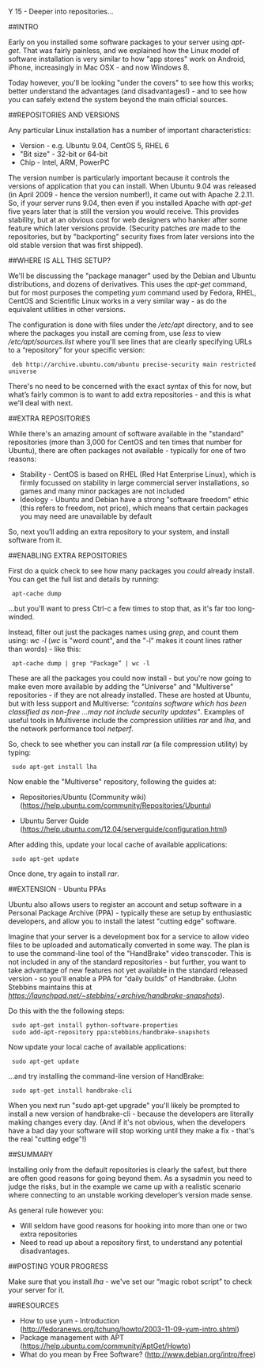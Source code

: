Y 15 - Deeper into repositories...

##INTRO

Early on you installed some software packages to your server using _apt-get_. That was fairly painless, and we explained how the Linux model of software installation is very similar to how "app stores" work on Android, iPhone, increasingly in Mac OSX - and now Windows 8.

Today however, you'll be looking "under the covers" to see how this works; better understand the advantages (and disadvantages!) - and to see how you can safely extend the system beyond the main official sources.

##REPOSITORIES AND VERSIONS

Any particular Linux installation has a number of important characteristics:

* Version - e.g. Ubuntu 9.04, CentOS 5, RHEL 6
* "Bit size"  - 32-bit or 64-bit
* Chip - Intel, ARM, PowerPC

The version number is particularly important because it controls the versions of application that you can install. When Ubuntu 9.04 was released (in April 2009 - hence the version number!), it came out with Apache 2.2.11. So, if your server runs 9.04, then even if you installed Apache with _apt-get_ five years later that is still the version you would receive. This provides stability, but at an obvious cost for web designers who hanker after some feature which later versions provide. (Security patches _are_ made to the repositories, but by "backporting" security fixes from later versions into the old stable version that was first shipped).

##WHERE IS ALL THIS SETUP?

We'll be discussing the "package manager" used by the Debian and Ubuntu distributions, and dozens of derivatives. This uses the _apt-get_ command, but for most purposes the competing _yum_ command used by Fedora, RHEL, CentOS and Scientific Linux works in a very similar way - as do the equivalent utilities in  other versions.

The configuration is done with files under the _/etc/apt_ directory, and to see where the packages you install are coming from, use _less_ to view _/etc/apt/sources.list_ where you'll see lines that are clearly specifying URLs to a “repository” for your specific version:

     deb http://archive.ubuntu.com/ubuntu precise-security main restricted universe

There's no need to be concerned with the exact syntax of this for now, but what’s fairly common is to want to add extra repositories - and this is what we'll deal with next.

##EXTRA REPOSITORIES

While there's an amazing amount of software available in the "standard" repositories (more than 3,000 for CentOS and ten times that number for Ubuntu), there are often packages not available - typically for one of two reasons:

* Stability   -   CentOS is based on RHEL (Red Hat Enterprise Linux), which is firmly focussed on stability in large commercial server installations, so games and many minor packages are not included
* Ideology   -   Ubuntu and Debian have a strong "software freedom" ethic (this refers to freedom, not price), which means that certain packages you may need are unavailable by default

So, next you’ll adding an extra repository to your system, and install software from it.

##ENABLING EXTRA REPOSITORIES 

First do a quick check to see how many packages you *could* already install. You can get the full list and details by running:

     apt-cache dump

...but you'll want to press Ctrl-c a few times to stop that, as it's far too long-winded.

Instead, filter out just the packages names using _grep_, and count them using: _wc -l_ (_wc_ is "word count", and the "-l" makes it count lines rather than words) - like this:

     apt-cache dump | grep "Package” | wc -l

These are all the packages you could now install - but you're now going to make even more available by adding the "Universe" and "Multiverse" repositories - if they are not already installed. These are hosted at Ubuntu, but with less support and Multiverse: _"contains software which has been classified as non-free ...may not include security updates"_. Examples of useful tools in Multiverse include the compression utilities _rar_ and _lha_, and the network performance tool _netperf_.

So, check to see whether you can install _rar_ (a file compression utility) by typing:

     sudo apt-get install lha

Now enable the "Multiverse" repository, following the guides at:
* Repositories/Ubuntu (Community wiki) (https://help.ubuntu.com/community/Repositories/Ubuntu)

* Ubuntu Server Guide (https://help.ubuntu.com/12.04/serverguide/configuration.html)

After adding this, update your local cache of available applications:

     sudo apt-get update

Once done, try again to install _rar_. 

##EXTENSION - Ubuntu PPAs

Ubuntu also allows users to register an account and setup software in a Personal Package Archive (PPA) - typically these are setup by enthusiastic developers, and allow you to install the latest "cutting edge" software.

Imagine that your server is a development box for a service to allow video files to be uploaded and automatically converted in some way. The plan is to use the command-line tool of the "HandBrake" video transcoder. This is not included in any of the standard repositories - but further, you want to take advantage of new features not yet available in the standard released version - so you'll enable a PPA for "daily builds" of Handbrake.  (John Stebbins maintains this at  _https://launchpad.net/~stebbins/+archive/handbrake-snapshots_).

Do this with the the following steps:

     sudo apt-get install python-software-properties
     sudo add-apt-repository ppa:stebbins/handbrake-snapshots

Now update your local cache of available applications:

     sudo apt-get update

...and try installing the command-line version of HandBrake:

     sudo apt-get install handbrake-cli

When you next run "sudo apt-get upgrade" you'll likely be prompted to install a new version of handbrake-cli - because the developers are literally making changes every day. (And if it's not obvious, when the developers have a bad day your software will stop working until they make a fix - that's the real "cutting edge"!)

##SUMMARY

Installing only from the default repositories is clearly the safest, but there are often good reasons for going beyond them. As a sysadmin you need to judge the risks, but in the example we came up with a realistic scenario where connecting to an unstable working developer’s version made sense.

As general rule however you:

* Will seldom have good reasons for hooking into more than one or two extra repositories
* Need to read up about a repository first, to understand any potential disadvantages.

##POSTING YOUR PROGRESS

Make sure that you install _lha_ - we've set our “magic robot script” to check your server for it.

##RESOURCES

* How to use yum - Introduction (http://fedoranews.org/tchung/howto/2003-11-09-yum-intro.shtml)
* Package management with APT (https://help.ubuntu.com/community/AptGet/Howto)
* What do you mean by Free Software? (http://www.debian.org/intro/free)


